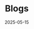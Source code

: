 ---
title: 'Blogs'
date: 2025-05-15
type: landing

design:
  # Section spacing
  spacing: '5rem'

# Page sections
sections:
  - block: collection
    id: blogs
    content:
      title: Selected Blogs
      text: I like sharing technical details. Here are a selection of blogs I wrote over the years.
      filters:
        folders:
          - blogs
    design:
      view: article-grid
      fill_image: false
      columns: 2
---